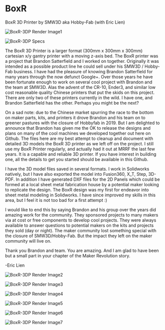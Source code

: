 ﻿# BoxR
BoxR 3D Printer by SMW3D aka Hobby-Fab (with Eric Lien)

![BoxR-3DP Render Image1](https://github.com/eclsnowman/BoxR/blob/master/01%20-%20Drawings%20and%20Documentation/BoxR_Render1.png?raw=true)

![BoxR-3DP Specs](https://github.com/eclsnowman/BoxR/blob/master/01%20-%20Drawings%20and%20Documentation/BoxR_Specs.PNG?raw=true)

The BoxR 3D Printer is a larger format (300mm x 300mm x 300mm) cartesian x/y gantry printer with a moving z-axis bed. The BoxR printer was a project that Brandon Satterfield and I worked on together. Originally it was intended as a possible product line he could sell under his SMW3D / Hobby-Fab business. I have had the pleasure of knowing Brandon Satterfield for many years through the now defunct Google+. Over those years he have been fortunate enough to work on several cool project with Brandon and the team at SMW3D. Alas the advent of the CR-10, Ender3, and similar low cost reasonable quality Chinese printers that put the skids on this project. There are only two of these printers currently in the wild. I have one, and Brandon Satterfield has the other. Perhaps you might be the next?

On a sad note: due to the Chinese market spurring the race to the bottom on maker parts, kits, and printers it drove Brandon and his team on to greener pastures with the closure of Hobbyfab in 2019. But I am delighted to announce that Brandon has given me the OK to release the designs and plans on many of the cool machines we developed together out here on Github. The files here are my best attempt to cleanup and document with detailed 3D models the BoxR 3D printer as we left off on the project. I still use my BoxR Printer regularly, and actually had it out at MRRF the last few years. It is a capable and reliable 3D printer. If you have interest in building one, all the details to get you started should be available in this Github.

I have the 3D model files saved in several formats. I work in Solidworks natively, but I have also exported the model into Fusion360, X_T, Step, 3D-PDF. In addition I have generated DXF files for the 2D Panels which could be formed at a local sheet metal fabrication house by a potential maker looking to replicate the design. The BoxR design was my first for endeavor into sheet metal modeling in Solidworks. I have since improved my skills in this area, but I feel it is not too bad for a first attempt :)

I would like to end this by saying Brandon and his group over the years did amazing work for the community. They sponsored projects to many makers via at cost or free components to develop cool projects. They were always available to answer questions to potential makers on the kits and projects they sold (day or night). The maker community lost something special with the closure of SMW3D/Hobby-Fab. But the impact they left on the maker community will live on.

Thank you Brandon and team. You are amazing. And I am glad to have been but a small part in your chapter of the Maker Revolution story.

-Eric Lien

![BoxR-3DP Render Image2](https://github.com/eclsnowman/BoxR/blob/master/01%20-%20Drawings%20and%20Documentation/BoxR_Render2.png?raw=true)

![BoxR-3DP Render Image3](https://github.com/eclsnowman/BoxR/blob/master/01%20-%20Drawings%20and%20Documentation/BoxR_Render3.png?raw=true)

![BoxR-3DP Render Image4](https://github.com/eclsnowman/BoxR/blob/master/01%20-%20Drawings%20and%20Documentation/BoxR_Render4.png?raw=true)

![BoxR-3DP Render Image5](https://github.com/eclsnowman/BoxR/blob/master/01%20-%20Drawings%20and%20Documentation/BoxR_Render5.png?raw=true)

![BoxR-3DP Render Image6](https://github.com/eclsnowman/BoxR/blob/master/01%20-%20Drawings%20and%20Documentation/BoxR_Render6.png?raw=true)

![BoxR-3DP Render Image7](https://github.com/eclsnowman/BoxR/blob/master/01%20-%20Drawings%20and%20Documentation/BoxR_Render7.png?raw=true)
